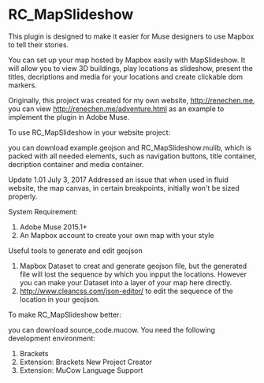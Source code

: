 # RC_MapSlideshow

This plugin is designed to make it easier for Muse designers to use Mapbox to tell their stories. 

You can set up your map hosted by Mapbox easily with MapSlideshow. It will allow you to view 3D buildings, play locations as slideshow, present the titles, decriptions and media for your locations and create clickable dom markers.

Originally, this project was created for my own website, http://renechen.me, you can view http://renechen.me/adventure.html as an example to implement the plugin in Adobe Muse. 

To use RC_MapSlideshow in your website project:

you can download example.geojson and RC_MapSlideshow.mulib, which is packed with all needed elements, such as navigation buttons, title container, decription container and media container.

Update 1.01 July 3, 2017
Addressed an issue that when used in fluid website, the map canvas, in certain breakpoints, initially won't be sized properly.

System Requirement:

1. Adobe Muse 2015.1+
2. An Mapbox account to create your own map with your style

Useful tools to generate and edit geojson
1. Mapbox Dataset to creat and generate geojson file, but the generated file will lost the sequence by which you inpput the locations. However you can make your Dataset into a layer of your map here directly.
2. http://www.cleancss.com/json-editor/ to edit the sequence of the location in your geojson.


To make RC_MapSlideshow better:

you can download source_code.mucow. You need the following development environment:
1. Brackets
2. Extension: Brackets New Project Creator
3. Extension: MuCow Language Support


